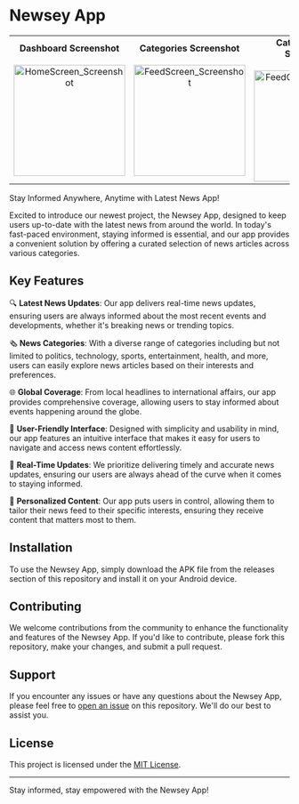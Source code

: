 
# Newsey App

<table>
  <tr>
    <td align="center">
      <b>Dashboard Screenshot</b><br><br>
      <img src="https://github.com/gauswamiankit/NewsApp/assets/68368460/11e5d978-1453-4f21-bce1-d658ada6c235" alt="HomeScreen_Screenshot" width="200">
    </td>
    <td align="center">
      <b>Categories Screenshot</b><br><br>
      <img src="https://github.com/gauswamiankit/NewsApp/assets/68368460/9ed30f7a-a3f5-419c-b6ad-7b59b1c3d742" alt="FeedScreen_Screenshot" width="200">
    </td>
    <td align="center">
      <b>Category News Screenshot</b><br><br>
      <img src="https://github.com/gauswamiankit/NewsApp/assets/68368460/1dbdf7e9-8d86-43a0-94d9-a765060761fe" alt="FeedCategory_Screenshot" width="200">
    </td>
  </tr>
</table>


Stay Informed Anywhere, Anytime with Latest News App!

Excited to introduce our newest project, the Newsey App, designed to keep users up-to-date with the latest news from around the world. In today's fast-paced environment, staying informed is essential, and our app provides a convenient solution by offering a curated selection of news articles across various categories.

## Key Features

🔍 **Latest News Updates**: Our app delivers real-time news updates, ensuring users are always informed about the most recent events and developments, whether it's breaking news or trending topics.

🗞️ **News Categories**: With a diverse range of categories including but not limited to politics, technology, sports, entertainment, health, and more, users can easily explore news articles based on their interests and preferences.

🌐 **Global Coverage**: From local headlines to international affairs, our app provides comprehensive coverage, allowing users to stay informed about events happening around the globe.

📱 **User-Friendly Interface**: Designed with simplicity and usability in mind, our app features an intuitive interface that makes it easy for users to navigate and access news content effortlessly.

🚀 **Real-Time Updates**: We prioritize delivering timely and accurate news updates, ensuring our users are always ahead of the curve when it comes to staying informed.

🎯 **Personalized Content**: Our app puts users in control, allowing them to tailor their news feed to their specific interests, ensuring they receive content that matters most to them.

## Installation

To use the Newsey App, simply download the APK file from the releases section of this repository and install it on your Android device.

## Contributing

We welcome contributions from the community to enhance the functionality and features of the Newsey App. If you'd like to contribute, please fork this repository, make your changes, and submit a pull request.

## Support

If you encounter any issues or have any questions about the Newsey App, please feel free to [open an issue](https://github.com/yourusername/newsey-app/issues) on this repository. We'll do our best to assist you.

## License

This project is licensed under the [MIT License](LICENSE).

---

Stay informed, stay empowered with the Newsey App!
